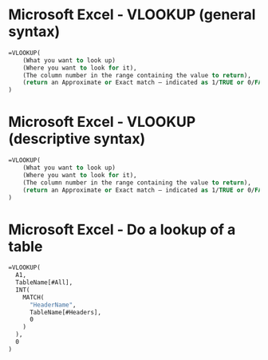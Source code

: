 
# Microsoft Excel - VLOOKUP (general syntax)
```vb
=VLOOKUP(
	(What you want to look up)
	(Where you want to look for it),
	(The column number in the range containing the value to return),
	(return an Approximate or Exact match – indicated as 1/TRUE or 0/FALSE)
)
```


# Microsoft Excel - VLOOKUP (descriptive syntax)
```vb
=VLOOKUP(
	(What you want to look up)
	(Where you want to look for it),
	(The column number in the range containing the value to return),
	(return an Approximate or Exact match – indicated as 1/TRUE or 0/FALSE)
)
```


# Microsoft Excel - Do a lookup of a table
```vb
=VLOOKUP(
  A1,
  TableName[#All],
  INT(
    MATCH(
      "HeaderName",
      TableName[#Headers],
      0
    )
  ),
  0
)
```


<!--
 ------------------------------------------------------------

  Citation(s)

    support.microsoft.com  |  "Quick Reference Card: VLOOKUP refresher"  |  https://support.microsoft.com/en-us/office/quick-reference-card-vlookup-refresher-750fe2ed-a872-436f-92aa-36c17e53f2ee

    support.microsoft.com  |  "VLOOKUP function"  |  https://support.microsoft.com/en-us/office/vlookup-function-0bbc8083-26fe-4963-8ab8-93a18ad188a1

 ------------------------------------------------------------
-->